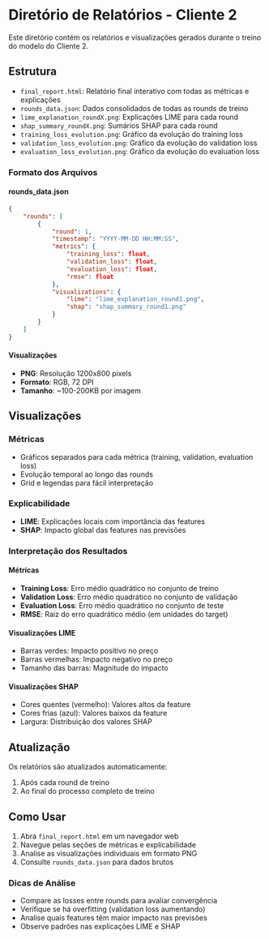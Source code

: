 # Diretório de Relatórios - Cliente 2

Este diretório contém os relatórios e visualizações gerados durante o treino do modelo do Cliente 2.

## Estrutura

- `final_report.html`: Relatório final interativo com todas as métricas e explicações
- `rounds_data.json`: Dados consolidados de todas as rounds de treino
- `lime_explanation_roundX.png`: Explicações LIME para cada round
- `shap_summary_roundX.png`: Sumários SHAP para cada round
- `training_loss_evolution.png`: Gráfico da evolução do training loss
- `validation_loss_evolution.png`: Gráfico da evolução do validation loss
- `evaluation_loss_evolution.png`: Gráfico da evolução do evaluation loss

### Formato dos Arquivos

#### rounds_data.json
```json
{
    "rounds": [
        {
            "round": 1,
            "timestamp": "YYYY-MM-DD HH:MM:SS",
            "metrics": {
                "training_loss": float,
                "validation_loss": float,
                "evaluation_loss": float,
                "rmse": float
            },
            "visualizations": {
                "lime": "lime_explanation_round1.png",
                "shap": "shap_summary_round1.png"
            }
        }
    ]
}
```

#### Visualizações
- **PNG**: Resolução 1200x800 pixels
- **Formato**: RGB, 72 DPI
- **Tamanho**: ~100-200KB por imagem

## Visualizações

### Métricas
- Gráficos separados para cada métrica (training, validation, evaluation loss)
- Evolução temporal ao longo das rounds
- Grid e legendas para fácil interpretação

### Explicabilidade
- **LIME**: Explicações locais com importância das features
- **SHAP**: Impacto global das features nas previsões

### Interpretação dos Resultados

#### Métricas
- **Training Loss**: Erro médio quadrático no conjunto de treino
- **Validation Loss**: Erro médio quadrático no conjunto de validação
- **Evaluation Loss**: Erro médio quadrático no conjunto de teste
- **RMSE**: Raiz do erro quadrático médio (em unidades do target)

#### Visualizações LIME
- Barras verdes: Impacto positivo no preço
- Barras vermelhas: Impacto negativo no preço
- Tamanho das barras: Magnitude do impacto

#### Visualizações SHAP
- Cores quentes (vermelho): Valores altos da feature
- Cores frias (azul): Valores baixos da feature
- Largura: Distribuição dos valores SHAP

## Atualização

Os relatórios são atualizados automaticamente:
1. Após cada round de treino
2. Ao final do processo completo de treino

## Como Usar

1. Abra `final_report.html` em um navegador web
2. Navegue pelas seções de métricas e explicabilidade
3. Analise as visualizações individuais em formato PNG
4. Consulte `rounds_data.json` para dados brutos

### Dicas de Análise
- Compare as losses entre rounds para avaliar convergência
- Verifique se há overfitting (validation loss aumentando)
- Analise quais features têm maior impacto nas previsões
- Observe padrões nas explicações LIME e SHAP
